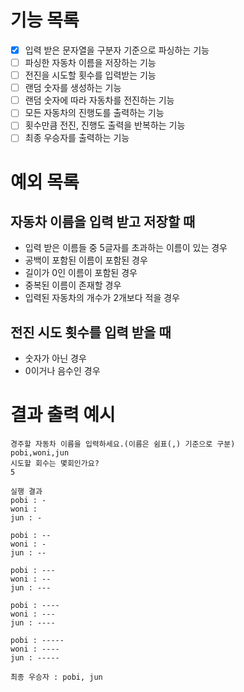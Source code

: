 # 기능 목록

-[X] 입력 받은 문자열을 구분자 기준으로 파싱하는 기능
-[ ] 파싱한 자동차 이름을 저장하는 기능
-[ ] 전진을 시도할 횟수를 입력받는 기능
-[ ] 랜덤 숫자를 생성하는 기능
-[ ] 랜덤 숫자에 따라 자동차를 전진하는 기능
-[ ] 모든 자동차의 진행도를 출력하는 기능
-[ ] 횟수만큼 전진, 진행도 출력을 반복하는 기능
-[ ] 최종 우승자를 출력하는 기능

# 예외 목록

## 자동차 이름을 입력 받고 저장할 때
- 입력 받은 이름들 중 5글자를 초과하는 이름이 있는 경우
- 공백이 포함된 이름이 포함된 경우
- 길이가 0인 이름이 포함된 경우
- 중복된 이름이 존재할 경우
- 입력된 자동차의 개수가 2개보다 적을 경우

## 전진 시도 횟수를 입력 받을 때
- 숫자가 아닌 경우
- 0이거나 음수인 경우

# 결과 출력 예시

```
경주할 자동차 이름을 입력하세요.(이름은 쉼표(,) 기준으로 구분)
pobi,woni,jun
시도할 회수는 몇회인가요?
5

실행 결과
pobi : -
woni : 
jun : -

pobi : --
woni : -
jun : --

pobi : ---
woni : --
jun : ---

pobi : ----
woni : ---
jun : ----

pobi : -----
woni : ----
jun : -----

최종 우승자 : pobi, jun
```

  